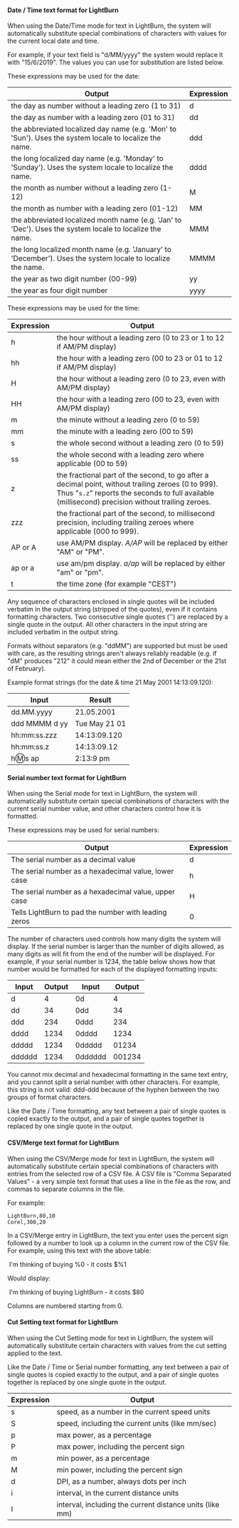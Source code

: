 #### Date / Time text format for LightBurn

When using the Date/Time mode for text in LightBurn, the system will automatically substitute special combinations of characters with values for the current local date and time.

For example, if your text field is "d/MM/yyyy" the system would replace it with "15/6/2019". The values you can use for substitution are listed below.

These expressions may be used for the date:

| Output                                                       | Expression |
| ------------------------------------------------------------ | ---------- |
| the day as number without a leading zero (1 to 31)           | d          |
| the day as number with a leading zero (01 to 31)             | dd         |
| the abbreviated localized day name (e.g. 'Mon' to 'Sun'). Uses the system locale to localize the name. | ddd        |
| the long localized day name (e.g. 'Monday' to 'Sunday'). Uses the system locale to localize the name. | dddd       |
| the month as number without a leading zero (1-12)            | M          |
| the month as number with a leading zero (01-12)              | MM         |
| the abbreviated localized month name (e.g. 'Jan' to 'Dec'). Uses the system locale to localize the name. | MMM        |
| the long localized month name (e.g. 'January' to 'December'). Uses the system locale to localize the name. | MMMM       |
| the year as two digit number (00-99)                         | yy         |
| the year as four digit number                                | yyyy       |

These expressions may be used for the time:

| Expression | Output                                                       |
| ---------- | ------------------------------------------------------------ |
| h          | the hour without a leading zero (0 to 23 or 1 to 12 if AM/PM display) |
| hh         | the hour with a leading zero (00 to 23 or 01 to 12 if AM/PM display) |
| H          | the hour without a leading zero (0 to 23, even with AM/PM display) |
| HH         | the hour with a leading zero (00 to 23, even with AM/PM display) |
| m          | the minute without a leading zero (0 to 59)                  |
| mm         | the minute with a leading zero (00 to 59)                    |
| s          | the whole second without a leading zero (0 to 59)            |
| ss         | the whole second with a leading zero where applicable (00 to 59) |
| z          | the fractional part of the second, to go after a decimal point, without trailing zeroes (0 to 999). Thus "`s.z`" reports the seconds to full available (millisecond) precision without trailing zeroes. |
| zzz        | the fractional part of the second, to millisecond precision, including trailing zeroes where applicable (000 to 999). |
| AP or A    | use AM/PM display. *A/AP* will be replaced by either "AM" or "PM". |
| ap or a    | use am/pm display. *a/ap* will be replaced by either "am" or "pm". |
| t          | the time zone (for example "CEST")                           |

Any sequence of characters enclosed in single quotes will be included verbatim in the output string (stripped of the quotes), even if it contains formatting characters. Two consecutive single quotes ('') are replaced by a single quote in the output. All other characters in the input string are included verbatim in the output string.

Formats without separators (e.g. "ddMM") are supported but must be used with care, as the resulting strings aren't always reliably readable (e.g. if "dM" produces "212" it could mean either the 2nd of December or the 21st of February).

Example format strings (for the date & time 21 May 2001 14:13:09.120):

| Input         | Result        |
| ------------- | ------------- |
| dd.MM.yyyy    | 21.05.2001    |
| ddd MMMM d yy | Tue May 21 01 |
| hh:mm:ss.zzz  | 14:13:09.120  |
| hh:mm:ss.z    | 14:13:09.12   |
| h:m:s ap      | 2:13:9 pm     |



#### Serial number text format for LightBurn

When using the Serial mode for text in LightBurn, the system will automatically substitute certain special combinations of characters with the current serial number value, and other characters control how it is formatted.

These expressions may be used for serial numbers:

| Output                                               | Expression |
| ---------------------------------------------------- | ---------- |
| The serial number as a decimal value                 | d          |
| The serial number as a hexadecimal value, lower case | h          |
| The serial number as a hexadecimal value, upper case | H          |
| Tells LightBurn to pad the number with leading zeros | 0          |

The number of characters used controls how many digits the system will display.  If the serial number is larger than the number of digits allowed, as many digits as will fit from the end of the number will be displayed.  For example, if your serial number is 1234, the table below shows how that number would be formatted for each of the displayed formatting inputs:

| Input  | Output | Input   | Output |
| ------ | ------ | ------- | ------ |
| d      | 4      | 0d      | 4      |
| dd     | 34     | 0dd     | 34     |
| ddd    | 234    | 0ddd    | 234    |
| dddd   | 1234   | 0dddd   | 1234   |
| ddddd  | 1234   | 0ddddd  | 01234  |
| dddddd | 1234   | 0dddddd | 001234 |

You cannot mix decimal and hexadecimal formatting in the same text entry, and you cannot split a serial number with other characters.  For example, this string is not valid: ddd-ddd because of the hyphen between the two groups of format characters.

Like the Date / Time formatting, any text between a pair of single quotes is copied exactly to the output, and a pair of single quotes together is replaced by one single quote in the output.



#### CSV/Merge text format for LightBurn

When using the CSV/Merge mode for text in LightBurn, the system will automatically substitute certain special combinations of characters with entries from the selected row of a CSV file. A CSV file is "Comma Separated Values" - a very simple text format that uses a line in the file as the row, and commas to separate columns in the file.

For example:

```
LightBurn,80,10
Corel,300,20
```

In a CSV/Merge entry in LightBurn, the text you enter uses the percent sign followed by a number to look up a column in the current row of the CSV file. For example, using this text with the above table:

​	I'm thinking of buying %0 - it costs $%1

Would display:

​	I'm thinking of buying LightBurn - it costs $80

Columns are numbered starting from 0.



#### Cut Setting text format for LightBurn

When using the Cut Setting mode for text in LightBurn, the system will automatically substitute certain characters with values from the cut setting applied to the text.

Like the Date / Time or Serial number formatting, any text between a pair of single quotes is copied exactly to the output, and a pair of single quotes together is replaced by one single quote in the output.

| Expression | Output                                                   |
| ---------- | -------------------------------------------------------- |
| s          | speed, as a number in the current speed units            |
| S          | speed, including the current units (like mm/sec)         |
| p          | max power, as a percentage                               |
| P          | max power, including the percent sign                    |
| m          | min power, as a percentage                               |
| M          | min power, including the percent sign                    |
| d          | DPI, as a number, always dots per inch                   |
| i          | interval, in the current distance units                  |
| I          | interval, including the current distance units (like mm) |

